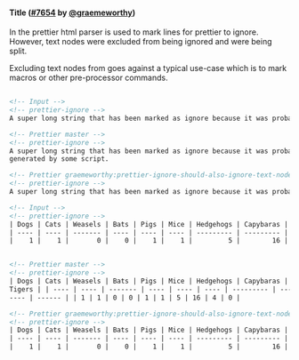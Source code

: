 #### Title ([#7654](https://github.com/prettier/prettier/pull/) by [@graemeworthy](https://github.com/graemeworthy))

In the prettier html parser is used to mark lines for prettier to ignore. 
However, text nodes were excluded from being ignored and were being split.

Excluding text nodes from goes against a typical use-case which is to mark 
macros or other pre-processor commands.

<!-- prettier-ignore -->
```html

<!-- Input --> 
<!-- prettier-ignore -->
A super long string that has been marked as ignore because it was probably generated by some script.

<!-- Prettier master -->
<!-- prettier-ignore -->
A super long string that has been marked as ignore because it was probably
generated by some script.

<!-- Prettier graemeworthy:prettier-ignore-should-also-ignore-text-nodes -->
<!-- prettier-ignore -->
A super long string that has been marked as ignore because it was probably generated by some script.

```

<!-- prettier-ignore -->
```html
<!-- Input -->
<!-- prettier-ignore -->
| Dogs | Cats | Weasels | Bats | Pigs | Mice | Hedgehogs | Capybaras | Rats | Tigers |
| ---- | ---- | ------- | ---- | ---- | ---- | --------- | --------- | ---- | ------ |
|    1 |    1 |       0 |    0 |    1 |    1 |         5 |        16 |    4 |      0 |


<!-- Prettier master -->
<!-- prettier-ignore -->
| Dogs | Cats | Weasels | Bats | Pigs | Mice | Hedgehogs | Capybaras | Rats |
Tigers | | ---- | ---- | ------- | ---- | ---- | ---- | --------- | --------- |
---- | ------ | | 1 | 1 | 0 | 0 | 1 | 1 | 5 | 16 | 4 | 0 |

<!-- Prettier graemeworthy:prettier-ignore-should-also-ignore-text-nodes -->
<!-- prettier-ignore -->
| Dogs | Cats | Weasels | Bats | Pigs | Mice | Hedgehogs | Capybaras | Rats | Tigers |
| ---- | ---- | ------- | ---- | ---- | ---- | --------- | --------- | ---- | ------ |
|    1 |    1 |       0 |    0 |    1 |    1 |         5 |        16 |    4 |      0 |

```